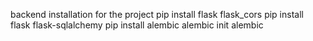 backend installation for the project 
pip install flask  flask_cors
pip install flask flask-sqlalchemy
pip install alembic
alembic init alembic